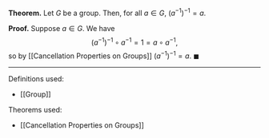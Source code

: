**Theorem.** Let $G$ be a group. Then, for all $a\in G$, $(a^{-1})^{-1}=a$.

**Proof.** Suppose $a\in G$. We have $$(a^{-1})^{-1}\circ a^{-1}=1=a\circ a^{-1},$$so by [[Cancellation Properties on Groups]] $(a^{-1})^{-1}=a$. $\blacksquare$
***
Definitions used:
- [[Group]]

Theorems used:
- [[Cancellation Properties on Groups]]